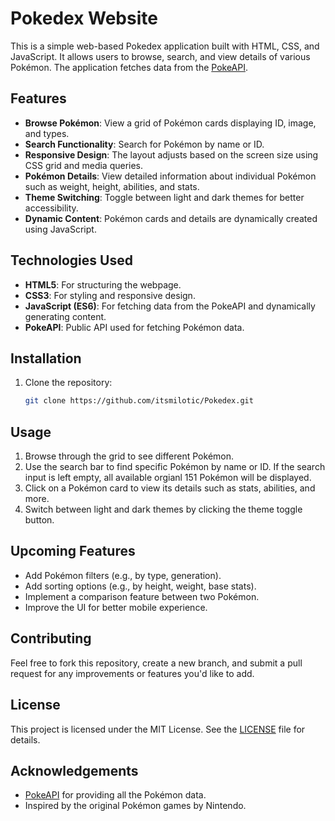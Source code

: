 # Pokedex Website

This is a simple web-based Pokedex application built with HTML, CSS, and JavaScript. It allows users to browse, search, and view details of various Pokémon. The application fetches data from the [PokeAPI](https://pokeapi.co/).

## Features

- **Browse Pokémon**: View a grid of Pokémon cards displaying ID, image, and types.
- **Search Functionality**: Search for Pokémon by name or ID.
- **Responsive Design**: The layout adjusts based on the screen size using CSS grid and media queries.
- **Pokémon Details**: View detailed information about individual Pokémon such as weight, height, abilities, and stats.
- **Theme Switching**: Toggle between light and dark themes for better accessibility.
- **Dynamic Content**: Pokémon cards and details are dynamically created using JavaScript.

## Technologies Used

- **HTML5**: For structuring the webpage.
- **CSS3**: For styling and responsive design.
- **JavaScript (ES6)**: For fetching data from the PokeAPI and dynamically generating content.
- **PokeAPI**: Public API used for fetching Pokémon data.

## Installation

1. Clone the repository:
   ```bash
   git clone https://github.com/itsmilotic/Pokedex.git
   
## Usage

1. Browse through the grid to see different Pokémon.
2. Use the search bar to find specific Pokémon by name or ID. If the search input is left empty, all available orgianl 151 Pokémon will be displayed.
3. Click on a Pokémon card to view its details such as stats, abilities, and more.
4. Switch between light and dark themes by clicking the theme toggle button.

## Upcoming Features

- Add Pokémon filters (e.g., by type, generation).
- Add sorting options (e.g., by height, weight, base stats).
- Implement a comparison feature between two Pokémon.
- Improve the UI for better mobile experience.

## Contributing

Feel free to fork this repository, create a new branch, and submit a pull request for any improvements or features you'd like to add.

## License

This project is licensed under the MIT License. See the [LICENSE](LICENSE) file for details.

## Acknowledgements

- [PokeAPI](https://pokeapi.co/) for providing all the Pokémon data.
- Inspired by the original Pokémon games by Nintendo.
